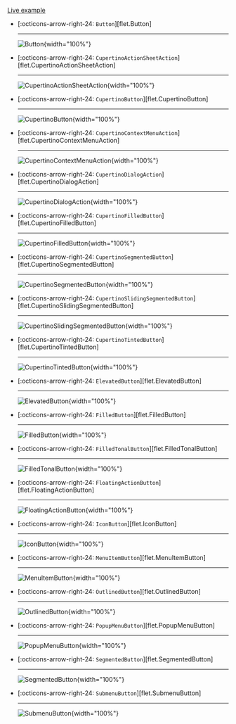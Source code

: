 [Live example](https://flet-controls-gallery.fly.dev/buttons)

<div class="grid cards" markdown>

-   [:octicons-arrow-right-24: `Button`][flet.Button]

    ---
    ![Button](https://raw.githubusercontent.com/flet-dev/flet/docs/fix-links/sdk/python/examples/controls/elevated-button/media/index.png){width="100%"}

-   [:octicons-arrow-right-24: `CupertinoActionSheetAction`][flet.CupertinoActionSheetAction]

    ---
    ![CupertinoActionSheetAction](https://raw.githubusercontent.com/flet-dev/flet/docs/fix-links/sdk/python/examples/controls/cupertino-action-sheet-action/media/index.png){width="100%"}

-   [:octicons-arrow-right-24: `CupertinoButton`][flet.CupertinoButton]

    ---
    ![CupertinoButton](https://raw.githubusercontent.com/flet-dev/flet/docs/fix-links/sdk/python/examples/controls/cupertino-button/media/index.png){width="100%"}

-   [:octicons-arrow-right-24: `CupertinoContextMenuAction`][flet.CupertinoContextMenuAction]

    ---
    ![CupertinoContextMenuAction](https://raw.githubusercontent.com/flet-dev/flet/docs/fix-links/sdk/python/examples/controls/cupertino-context-menu-action/media/index.png){width="100%"}

-   [:octicons-arrow-right-24: `CupertinoDialogAction`][flet.CupertinoDialogAction]

    ---
    ![CupertinoDialogAction](https://raw.githubusercontent.com/flet-dev/flet/docs/fix-links/sdk/python/examples/controls/cupertino-dialog-action/media/index.png){width="100%"}

-   [:octicons-arrow-right-24: `CupertinoFilledButton`][flet.CupertinoFilledButton]

    ---
    ![CupertinoFilledButton](https://raw.githubusercontent.com/flet-dev/flet/docs/fix-links/sdk/python/examples/controls/cupertino-filled-button/media/index.png){width="100%"}

-   [:octicons-arrow-right-24: `CupertinoSegmentedButton`][flet.CupertinoSegmentedButton]

    ---
    ![CupertinoSegmentedButton](https://raw.githubusercontent.com/flet-dev/flet/docs/fix-links/sdk/python/examples/controls/cupertino-segmented-button/media/index.png){width="100%"}

-   [:octicons-arrow-right-24: `CupertinoSlidingSegmentedButton`][flet.CupertinoSlidingSegmentedButton]

    ---
    ![CupertinoSlidingSegmentedButton](https://raw.githubusercontent.com/flet-dev/flet/docs/fix-links/sdk/python/examples/controls/cupertino-sliding-segmented-button/media/index.png){width="100%"}

-   [:octicons-arrow-right-24: `CupertinoTintedButton`][flet.CupertinoTintedButton]

    ---
    ![CupertinoTintedButton](https://raw.githubusercontent.com/flet-dev/flet/docs/fix-links/sdk/python/examples/controls/cupertino-tinted-button/media/index.png){width="100%"}

-   [:octicons-arrow-right-24: `ElevatedButton`][flet.ElevatedButton]

    ---
    ![ElevatedButton](https://raw.githubusercontent.com/flet-dev/flet/docs/fix-links/sdk/python/examples/controls/elevated-button/media/index.png){width="100%"}

-   [:octicons-arrow-right-24: `FilledButton`][flet.FilledButton]

    ---
    ![FilledButton](https://raw.githubusercontent.com/flet-dev/flet/docs/fix-links/sdk/python/examples/controls/filled-button/media/index.png){width="100%"}

-   [:octicons-arrow-right-24: `FilledTonalButton`][flet.FilledTonalButton]

    ---
    ![FilledTonalButton](https://raw.githubusercontent.com/flet-dev/flet/docs/fix-links/sdk/python/examples/controls/filled-tonal-button/media/index.png){width="100%"}

-   [:octicons-arrow-right-24: `FloatingActionButton`][flet.FloatingActionButton]

    ---
    ![FloatingActionButton](https://raw.githubusercontent.com/flet-dev/flet/docs/fix-links/sdk/python/examples/controls/floating-action-button/media/index.png){width="100%"}

-   [:octicons-arrow-right-24: `IconButton`][flet.IconButton]

    ---
    ![IconButton](https://raw.githubusercontent.com/flet-dev/flet/docs/fix-links/sdk/python/examples/controls/icon-button/media/index.png){width="100%"}

-   [:octicons-arrow-right-24: `MenuItemButton`][flet.MenuItemButton]

    ---
    ![MenuItemButton](https://raw.githubusercontent.com/flet-dev/flet/docs/fix-links/sdk/python/examples/controls/menu-item-button/media/index.gif){width="100%"}

-   [:octicons-arrow-right-24: `OutlinedButton`][flet.OutlinedButton]

    ---
    ![OutlinedButton](https://raw.githubusercontent.com/flet-dev/flet/docs/fix-links/sdk/python/examples/controls/outlined-button/media/index.png){width="100%"}

-   [:octicons-arrow-right-24: `PopupMenuButton`][flet.PopupMenuButton]

    ---
    ![PopupMenuButton](https://raw.githubusercontent.com/flet-dev/flet/docs/fix-links/sdk/python/examples/controls/popup-menu-button/media/index.gif){width="100%"}

-   [:octicons-arrow-right-24: `SegmentedButton`][flet.SegmentedButton]

    ---
    ![SegmentedButton](https://raw.githubusercontent.com/flet-dev/flet/docs/fix-links/sdk/python/examples/controls/segmented-button/media/index.gif){width="100%"}

-   [:octicons-arrow-right-24: `SubmenuButton`][flet.SubmenuButton]

    ---
    ![SubmenuButton](https://raw.githubusercontent.com/flet-dev/flet/docs/fix-links/sdk/python/examples/controls/segmented-button/media/index.png){width="100%"}

</div>
